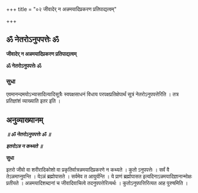 +++
title = "०२ जीवादेर् न अन्नमयादिप्रकरण प्रतिपाद्यत्वम्"

+++


## ॐ नेतरोऽनुपपत्तेः ॐ

**जीवादेर् न अन्नमयादिप्रकरण प्रतिपाद्यत्वम्**

**ॐ नेतरोऽनुपपत्तेः ॐ**

### **सुधा**

एवमानन्दमयोऽभ्यासादित्यादिसूत्रैः स्वपक्षसाधनं विधाय परपक्षप्रतिक्षेपार्थं सूत्रं नेतरोऽनुपपत्तेरिति । तत्र प्रतिज्ञांशं व्याख्याति इतर इति ।

## **अनुव्याख्यानम्**

***॥ ॐ नेतरोऽनुपपत्तेः ॐ ॥***

***इतरोऽत्र न कथ्यते ॥***

**सुधा**

इतरो जीवो वा शरीरादिकोशो वा प्रकृतिर्वात्रन्नमयादिप्रकरणे न कथ्यते । कुतो ऽनुपपत्तेः । सर्वं वै तेऽन्नमाप्नुवन्ति । येऽन्नं ब्रह्मोपासते । सर्वमेव त आयुर्यन्ति । ये प्राणं ब्रह्मोपासत इत्यदिनाऽन्नमयादिज्ञानान्मोक्षः प्रतीयते । अन्नमयादिशब्दानां च जीवादिवाचित्वे तदनुपपत्तेरित्यर्थः । कुतोऽनुपपत्तिरित्यत आह पुरुषमिति ।

